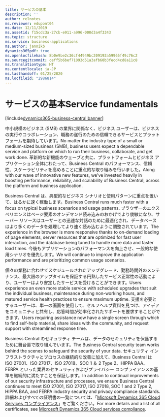 ```yaml
---
title: サービスの基本
description: ''
author: relnotes
ms.reviewer: edupont04
ms.date: 12/11/2019
ms.assetid: f15cdc3a-27cb-e911-a996-000d3a4f3343
ms.topic: structure
ms.service: business-applications
ms.author: jannikb
dynamics365pdf: true
ms.openlocfilehash: 8b0e9be2c36cf44949bc209192a59965f49c76c2
ms.sourcegitcommit: ceff5b6bef71093d51a3afb60b3fecd4cd8a11c8
ms.translationtype: HT
ms.contentlocale: ja-JP
ms.lasthandoff: 01/25/2020
ms.locfileid: "2986814"
---
```

# <a name="service-fundamentals"></a><span data-ttu-id="1ac6c-102">サービスの基本</span><span class="sxs-lookup"><span data-stu-id="1ac6c-102">Service fundamentals</span></span>

[!include[dynamics365-business-central banner](../includes/dynamics365-business-central.md)]

<!--structure start-->
<span data-ttu-id="1ac6c-103">中小規模のビジネス (SMB) の業界に関係なく、ビジネス ユーザーは、ビジネスの実行やコラボレーション、職務の遂行のための信頼できるサービスとプラットフォームを期待しています。</span><span class="sxs-lookup"><span data-stu-id="1ac6c-103">No matter the industry type of a small or medium-sized business (SMB), business users expect a dependable service and platform on which to run their business, collaborate, and get work done.</span></span> <span data-ttu-id="1ac6c-104">革新的な新機能のウェーブと共に、プラットフォームとビジネス アプリケーション全体にわたって、Business Central のパフォーマンス、信頼性、スケーラビリティを高めることに重点的な取り組みを行いました。</span><span class="sxs-lookup"><span data-stu-id="1ac6c-104">Along with our wave of innovative new features, we've invested heavily in boosting performance, reliability, and scalability of Business Central, across the platform and business application.</span></span>  

<span data-ttu-id="1ac6c-105">Business Central は、典型的なビジネス シナリオと使用パターンに重点を置いて、はるかに速く稼働します。</span><span class="sxs-lookup"><span data-stu-id="1ac6c-105">Business Central runs much faster with a focus on typical business scenarios and usage patterns.</span></span> <span data-ttu-id="1ac6c-106">ブラウザーのエクスペリエンスはページ要素のオンデマンド読み込みのおかげでより俊敏になり、サーバー リソースはユーザーとの迅速な対話のために最適化され、データベースはより多くのデータを処理してより速く読み込むように調整されています。</span><span class="sxs-lookup"><span data-stu-id="1ac6c-106">The experience in the browser is more responsive thanks to on-demand loading of page elements, server resources that are optimized for fast user interaction, and the database being tuned to handle more data and faster load times.</span></span> <span data-ttu-id="1ac6c-107">今後もアプリケーションのパフォーマンスを向上させ、一般的な使用シナリオを優先します。</span><span class="sxs-lookup"><span data-stu-id="1ac6c-107">We will continue to improve the application performance and are prioritizing common usage scenarios.</span></span> 

<span data-ttu-id="1ac6c-108">個々の業務に合わせてスケジュールされたアップグレード、勤務時間外のメンテナンス、最大限のアップタイムを保証する円熟したサービス正常性の活動により、ユーザーはより安定したサービスを受けることができます。</span><span class="sxs-lookup"><span data-stu-id="1ac6c-108">Users experience an even more stable service with scheduled upgrades that suit the individual business, maintenance during non-working hours, and matured service health practices to ensure maximum uptime.</span></span> <span data-ttu-id="1ac6c-109">支援を必要とするユーザーは、単一の画面を使用して、セルフヘルプ資料を見つけ、アイデアをコミュニティと共有し、応答時間が効率化されたサポートを要求することができます。</span><span class="sxs-lookup"><span data-stu-id="1ac6c-109">Users requiring assistance now have a single screen through which to find self-help material, share ideas with the community, and request support with streamlined response time.</span></span>  

<span data-ttu-id="1ac6c-110">Business Central のセキュリティ チームは、データのセキュリティを保護するために舞台裏で取り組んでいます。</span><span class="sxs-lookup"><span data-stu-id="1ac6c-110">The Business Central security team works behind the scenes to safeguard the security of your data.</span></span> <span data-ttu-id="1ac6c-111">セキュリティ インフラストラクチャとプロセスの継続的な改善に加えて、Business Central は ISO 27001、ISO 27017、ISO 27018、SOC 1 ＆ 2 Type 2、HIPPA BAA、FERPA といった業界のセキュリティおよびプライバシー コンプライアンスの基準を継続的に満たすことを保証します。</span><span class="sxs-lookup"><span data-stu-id="1ac6c-111">In addition to continual improvements of our security infrastructure and processes, we ensure Business Central continues to meet ISO 27001, ISO 27017, ISO 27018, SOC 1 and 2 Type 2, HIPPA BAA, and FERPA industry security and privacy compliance standards.</span></span> <span data-ttu-id="1ac6c-112">詳細およびすべての証明書の一覧については、「[Microsoft Dynamics 365 Cloud Services コンプライアンス](https://aka.ms/d365-compliance-list)」をご覧ください。</span><span class="sxs-lookup"><span data-stu-id="1ac6c-112">For more details and a list of all certificates, see [Microsoft Dynamics 365 Cloud services compliance](https://aka.ms/d365-compliance-list).</span></span>
<!--structure end-->



